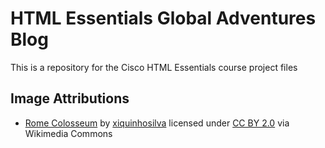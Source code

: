 # HTML Essentials Global Adventures Blog

This is a repository for the Cisco HTML Essentials course project files

## Image Attributions

- [Rome Colosseum](<https://commons.wikimedia.org/wiki/File:00000_-_Rome_-_Colosseum_(3505798859).jpg>) by [xiquinhosilva](https://www.flickr.com/people/7138083@N04) licensed under [CC BY 2.0](https://creativecommons.org/licenses/by/2.0) via Wikimedia Commons
